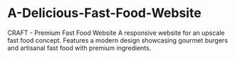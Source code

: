 # A-Delicious-Fast-Food-Website
CRAFT - Premium Fast Food Website A responsive website for an upscale fast food concept. Features a modern design showcasing gourmet burgers and artisanal fast food with premium ingredients.
